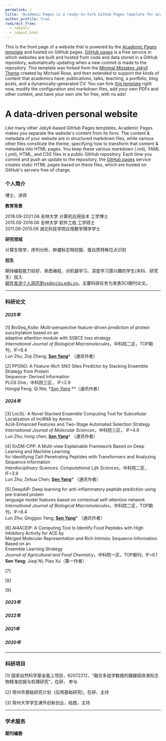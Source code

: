 ```yaml
---
permalink: /
title: "Academic Pages is a ready-to-fork GitHub Pages template for academic personal websites"
author_profile: true
redirect_from: 
  - /about/
  - /about.html
---
```


This is the front page of a website that is powered by the [Academic Pages template](https://github.com/academicpages/academicpages.github.io) and hosted on GitHub pages. [GitHub pages](https://pages.github.com) is a free service in which websites are built and hosted from code and data stored in a GitHub repository, automatically updating when a new commit is made to the repository. This template was forked from the [Minimal Mistakes Jekyll Theme](https://mmistakes.github.io/minimal-mistakes/) created by Michael Rose, and then extended to support the kinds of content that academics have: publications, talks, teaching, a portfolio, blog posts, and a dynamically-generated CV. You can fork [this template](https://github.com/academicpages/academicpages.github.io) right now, modify the configuration and markdown files, add your own PDFs and other content, and have your own site for free, with no ads!

A data-driven personal website
======
Like many other Jekyll-based GitHub Pages templates, Academic Pages makes you separate the website's content from its form. The content & metadata of your website are in structured markdown files, while various other files constitute the theme, specifying how to transform that content & metadata into HTML pages. You keep these various markdown (.md), YAML (.yml), HTML, and CSS files in a public GitHub repository. Each time you commit and push an update to the repository, the [GitHub pages](https://pages.github.com/) service creates static HTML pages based on these files, which are hosted on GitHub's servers free of charge.



### 个人简介

博士、讲师

**教育背景**

2018.09-2021.06  吉林大学 计算机应用技术 工学博士<br>2015.09-2018.06  吉林大学 软件工程 工学硕士<br>2011.09-2015.06  湖北科技学院应用数学理学学士

**研究领域**

计算生物学、序列分析、肿瘤标志物挖掘、蛋白质特殊位点识别

**招生**

期待编程能力较好、熟悉编程，对机器学习、深度学习感兴趣的学生(本科、研究生）加入<br>邮件发送个人简历到ys@cczu.edu.cn。主要科研任务为发表SCI期刊论文。

---

### 科研论文

##### 2025年

[1]  BioSeq_Ksite: Multi-perspective feature-driven prediction of protein succinylation based on an <br>       adaptive attention module with SSBCE loss strategy <br>       *International Journal of Biological Macromolecules*，中科院二区，TOP期刊，IF=8.4<br>       Lun Zhu; Ziqi Zhang; **<u>Sen Yang</u>***  （通讯作者）

[2]  PPSNO: A Feature-Rich SNO Sites Predictor by Stacking Ensemble Strategy from Protein <br>       Sequence-  Derived Information<br>       PLOS One，中科院三区， IF=2.9<br>       Hongqi Feng; Qi Nie;  **<u>Sen Yang</u>*  **（通讯作者）

##### 2024年

[3]  LncSL: A Novel Stacked Ensemble Computing Tool for Subcellular Localization of lncRNA by Amino<br>       Acid-Enhanced Features and Two-Stage Automated Selection Strategy<br>       *International Journal of Molecular Sciences*，中科院三区， IF=4.9<br>       Lun Zhu; hong chen; **<u>Sen Yang</u>*** （通讯作者）

[4]  EnDM-CPP: A Multi-view Explainable Framework Based on Deep Learning and Machine Learning<br>       for Identifying Cell-Penetrating Peptides with Transformers and Analyzing Sequence Information<br>       *Interdisciplinary Sciences: Computational Life Sciences*，中科院二区，IF=3.9<br>       Lun Zhu; Zehua Chen; **<u>Sen Yang</u>*** （通讯作者）

[5]  DeepAIP: Deep learning for anti-inflammatory peptide prediction using pre-trained protein<br>       language model features based on contextual self-attention network<br>       *International Journal of Biological Macromolecules*，中科院二区，TOP期刊，IF=8.4<br>       Lun Zhu; Qingguo Yang; **<u>Sen Yang</u>*** （通讯作者）

[6]  AI4ACEIP: A Computing Tool to Identify Food Peptides with High Inhibitory Activity for ACE by<br>      Merged Molecular Representation and Rich Intrinsic Sequence Information Based on an<br>      Ensemble Learning Strategy<br>      *Journal of Agricultural and Food Chemistry*，中科院一区，TOP期刊，IF=6.1<br>     **Sen Yang**; Jiaqi Ni; Piao Xu（第一作者）

[7]

[8]

[9]

##### 2023年

##### 2022年

##### 2021年

##### 2020年

---

### 科研项目

[1] 国家自然科学基金面上项目，62072212，“融合多组学数据的胰腺癌体液标志物精准挖掘与机理研究”，在研， 参与

[2] 常州市基础研究计划（应用基础研究)，在研，主持

[3] 常州大学学生课外创新创业，结题，主持

---

### 学术服务

**期刊编委**
